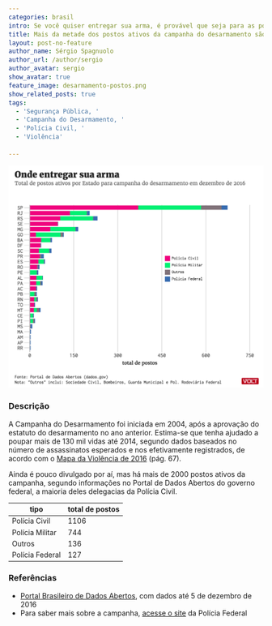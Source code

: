 ```yaml
---
categories: brasil
intro: Se você quiser entregar sua arma, é provável que seja para as polícias civil ou militar
title: Mais da metade dos postos ativos da campanha do desarmamento são da Polícia Civil
layout: post-no-feature
author_name: Sérgio Spagnuolo
author_url: /author/sergio
author_avatar: sergio
show_avatar: true
feature_image: desarmamento-postos.png
show_related_posts: true
tags:
  - 'Segurança Pública, '
  - 'Campanha do Desarmamento, '
  - 'Polícia Civil, '
  - 'Violência'

---
```


![Grafico postos da campanha do desarmamento](/graf/desarmamento-postos.png)

### Descrição

A Campanha do Desarmamento foi iniciada em 2004, após a aprovação do estatuto do desarmamento no ano anterior. Estima-se que tenha ajudado a poupar mais de 130 mil vidas até 2014, segundo dados baseados no número de assassinatos esperados e nos efetivamente registrados, de acordo com o [Mapa da Violência de 2016](http://www.mapadaviolencia.org.br/pdf2016/Mapa2016_armas_web.pdf) (pág. 67).

Ainda é pouco divulgado por aí, mas há mais de 2000 postos ativos da campanha, segundo informações no Portal de Dados Abertos do governo federal, a maioria deles delegacias da Polícia Civil.


| tipo            | total de postos |
|-----------------|-----------------|
| Polícia Civil   | 1106            |
| Polícia Militar | 744             |
| Outros          | 136             |
| Polícia Federal | 127             |

### Referências


- [Portal Brasileiro de Dados Abertos](http://dados.gov.br/dataset/postos-campanha-do-desarmamento1/resource/c80eaafe-0e51-47c8-bbd0-4e40fd778e1d), com dados até 5 de dezembro de 2016
- Para saber mais sobre a campanha, [acesse o site](http://www.pf.gov.br/servicos-pf/armas/campanha-do-desarmamento/sinarm-sistema-nacional-de-armas) da Polícia Federal
